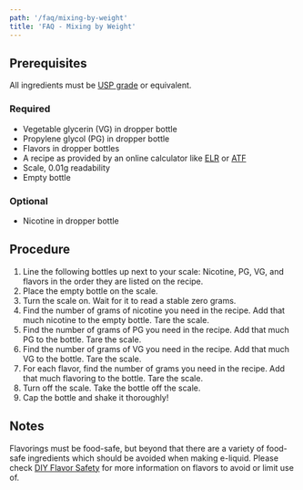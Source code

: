 ```yaml
---
path: '/faq/mixing-by-weight'
title: 'FAQ - Mixing by Weight'
---
```


## Prerequisites

All ingredients must be [USP grade](https://www.usp.org/) or equivalent.

### Required

- Vegetable glycerin (VG) in dropper bottle
- Propylene glycol (PG) in dropper bottle
- Flavors in dropper bottles
- A recipe as provided by an online calculator like [ELR](https://e-liquid-recipes.com/) or [ATF](https://alltheflavors.com/)
- Scale, 0.01g readability
- Empty bottle

### Optional

- Nicotine in dropper bottle

## Procedure

1. Line the following bottles up next to your scale: Nicotine, PG, VG, and flavors in the order they are listed on the recipe.
1. Place the empty bottle on the scale.
1. Turn the scale on. Wait for it to read a stable zero grams.
1. Find the number of grams of nicotine you need in the recipe. Add that much nicotine to the empty bottle. Tare the scale.
1. Find the number of grams of PG you need in the recipe. Add that much PG to the bottle. Tare the scale.
1. Find the number of grams of VG you need in the recipe. Add that much VG to the bottle. Tare the scale.
1. For each flavor, find the number of grams you need in the recipe. Add that much flavoring to the bottle. Tare the scale.
1. Turn off the scale. Take the bottle off the scale.
1. Cap the bottle and shake it thoroughly!

## Notes

Flavorings must be food-safe, but beyond that there are a variety of food-safe ingredients which should be avoided when making e-liquid. Please check [DIY Flavor Safety](https://safety.diyejuice.org) for more information on flavors to avoid or limit use of.
